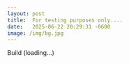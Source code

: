 ```yaml
---
layout: post
title:  For testing purposes only....
date:   2025-06-22 20:29:31 -0600
image: /img/bg.jpg
---
```


Build <span id="version-display">(loading...)</span>